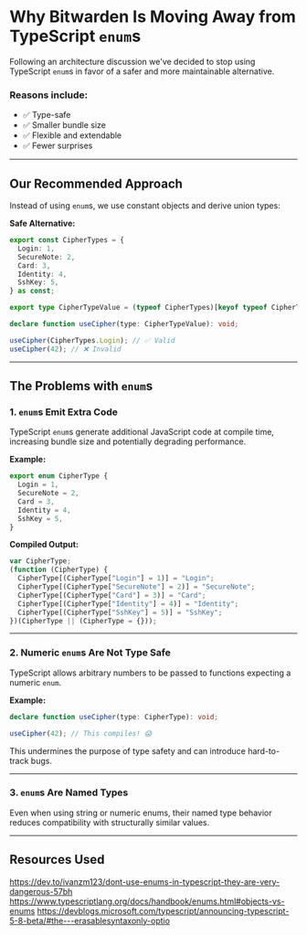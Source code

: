 # Why Bitwarden Is Moving Away from TypeScript `enum`s

Following an architecture discussion we've decided to stop using TypeScript `enum`s in favor of a
safer and more maintainable alternative.

### Reasons include:

- ✅ Type-safe
- ✅ Smaller bundle size
- ✅ Flexible and extendable
- ✅ Fewer surprises

---

## Our Recommended Approach

Instead of using `enum`s, we use constant objects and derive union types:

**Safe Alternative:**

```ts
export const CipherTypes = {
  Login: 1,
  SecureNote: 2,
  Card: 3,
  Identity: 4,
  SshKey: 5,
} as const;

export type CipherTypeValue = (typeof CipherTypes)[keyof typeof CipherTypes];

declare function useCipher(type: CipherTypeValue): void;

useCipher(CipherTypes.Login); // ✅ Valid
useCipher(42); // ❌ Invalid
```

---

## The Problems with `enum`s

### 1. `enum`s Emit Extra Code

TypeScript `enum`s generate additional JavaScript code at compile time, increasing bundle size and
potentially degrading performance.

**Example:**

```ts
export enum CipherType {
  Login = 1,
  SecureNote = 2,
  Card = 3,
  Identity = 4,
  SshKey = 5,
}
```

**Compiled Output:**

```js
var CipherType;
(function (CipherType) {
  CipherType[(CipherType["Login"] = 1)] = "Login";
  CipherType[(CipherType["SecureNote"] = 2)] = "SecureNote";
  CipherType[(CipherType["Card"] = 3)] = "Card";
  CipherType[(CipherType["Identity"] = 4)] = "Identity";
  CipherType[(CipherType["SshKey"] = 5)] = "SshKey";
})(CipherType || (CipherType = {}));
```

---

### 2. Numeric `enum`s Are Not Type Safe

TypeScript allows arbitrary numbers to be passed to functions expecting a numeric `enum`.

**Example:**

```ts
declare function useCipher(type: CipherType): void;

useCipher(42); // This compiles! 😱
```

This undermines the purpose of type safety and can introduce hard-to-track bugs.

---

### 3. `enum`s Are Named Types

Even when using string or numeric enums, their named type behavior reduces compatibility with
structurally similar values.

---

## Resources Used

https://dev.to/ivanzm123/dont-use-enums-in-typescript-they-are-very-dangerous-57bh
https://www.typescriptlang.org/docs/handbook/enums.html#objects-vs-enums
https://devblogs.microsoft.com/typescript/announcing-typescript-5-8-beta/#the---erasablesyntaxonly-optio
